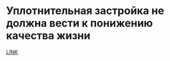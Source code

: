 # Уплотнительная застройка не должна вести к понижению качества жизни



[LINK](https://varlamov.ru/4009913.html)